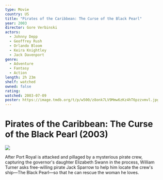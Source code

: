 ```yaml
---
type: Movie
country: US
title: "Pirates of the Caribbean: The Curse of the Black Pearl"
year: 2003
director: Gore Verbinski
actors:
  - Johnny Depp
  - Geoffrey Rush
  - Orlando Bloom
  - Keira Knightley
  - Jack Davenport
genre:
  - Adventure
  - Fantasy
  - Action
length: 2h 23m
shelf: watched
owned: false
rating:
watched: 2003-07-09
poster: https://image.tmdb.org/t/p/w500/z8onk7LV9Mmw6zKz4hT6pzzvmvl.jpg
---
```


# Pirates of the Caribbean: The Curse of the Black Pearl (2003)

![](https://image.tmdb.org/t/p/w500/z8onk7LV9Mmw6zKz4hT6pzzvmvl.jpg)

After Port Royal is attacked and pillaged by a mysterious pirate crew, capturing the governor's daughter Elizabeth Swann in the process, William Turner asks free-willing pirate Jack Sparrow to help him locate the crew's ship—The Black Pearl—so that he can rescue the woman he loves.